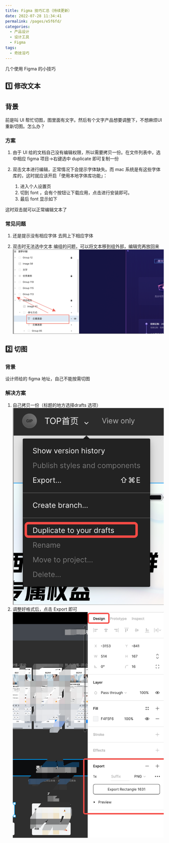 ```yaml
---
title: Figma 技巧汇总（持续更新）
date: 2022-07-28 11:34:41
permalink: /pages/e5f6fd/
categories:
  - 产品设计
  - 设计工具
  - Figma
tags:
  - 奇技淫巧
---
```


几个使用 Figma 的小技巧

<!-- more -->

## 1️⃣ 修改文本

## 背景

前是叫 UI 帮忙切图，图里面有文字。然后有个文字产品想要调整下，不想麻烦UI重新切图。怎么办？

### 方案
1. 由于 UI 给的文档自己没有编辑权限，所以需要拷贝一份。在文件列表中，选中相应 figma 项目->右键选中 duplicate 即可复制一份

2. 双击文本进行编辑，正常情况下会提示字体缺失。而 mac 系统是有这些字体库的，这时就应该开启「使用本地字体库功能」：
    1. 进入个人设置页
    2. 切到 font ，会有个按钮让下载应用，点击进行安装即可。
    3. 最后 font 显示如下


这时双击就可以正常编辑文本了

### 常见问题
1. 还是提示没有相应字体
去网上下相应字体

2. 双击时无法选中文本
编组的问题，可以将文本移到组外部，编辑完再放回来
![Alt text](../../../@assets/img/image-23.png)

## 2️⃣ 切图

### 背景
设计师给的 figma 地址，自己不能按需切图

### 解决方案
1. 自己拷贝一份（标题的地方选择drafts 选项）
![Alt text](../../../@assets/img/image-24.png)
2. 调整好格式后，点击 Export 即可
![Alt text](../../../@assets/img/image-25.png)
